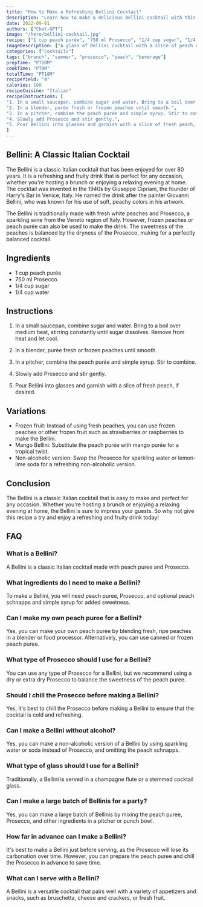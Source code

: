 ```yaml
---
title: "How to Make a Refreshing Bellini Cocktail"
description: "Learn how to make a delicious Bellini cocktail with this easy recipe. This refreshing drink is perfect for any occasion, whether you're hosting a brunch or enjoying a relaxing evening at home."
date: 2022-09-01
authors: ["Chat-GPT"]
image: "/hero/bellini-cocktail.jpg"
recipe: ["1 cup peach purée", "750 ml Prosecco", "1/4 cup sugar", "1/4 cup water"]
imageDescription: ["A glass of Bellini cocktail with a slice of peach on the rim", "A pitcher of Bellini cocktail with sliced peaches"]
categories: ["cocktails"]
tags: ["brunch", "summer", "prosecco", "peach", "beverage"]
prepTime: "PT10M"
cookTime: "PT0M"
totalTime: "PT10M"
recipeYield: "4"
calories: 160
recipeCuisine: "Italian"
recipeInstructions: [
"1. In a small saucepan, combine sugar and water. Bring to a boil over medium heat, stirring constantly until sugar dissolves. Remove from heat and let cool.",
"2. In a blender, purée fresh or frozen peaches until smooth.",
"3. In a pitcher, combine the peach purée and simple syrup. Stir to combine.",
"4. Slowly add Prosecco and stir gently.",
"5. Pour Bellini into glasses and garnish with a slice of fresh peach, if desired."
]
---
```


## Bellini: A Classic Italian Cocktail

The Bellini is a classic Italian cocktail that has been enjoyed for over 80 years. It is a refreshing and fruity drink that is perfect for any occasion, whether you're hosting a brunch or enjoying a relaxing evening at home. The cocktail was invented in the 1940s by Giuseppe Cipriani, the founder of Harry's Bar in Venice, Italy. He named the drink after the painter Giovanni Bellini, who was known for his use of soft, peachy colors in his artwork.

The Bellini is traditionally made with fresh white peaches and Prosecco, a sparkling wine from the Veneto region of Italy. However, frozen peaches or peach purée can also be used to make the drink. The sweetness of the peaches is balanced by the dryness of the Prosecco, making for a perfectly balanced cocktail.

## Ingredients

- 1 cup peach purée
- 750 ml Prosecco
- 1/4 cup sugar
- 1/4 cup water

## Instructions

1. In a small saucepan, combine sugar and water. Bring to a boil over medium heat, stirring constantly until sugar dissolves. Remove from heat and let cool.

2. In a blender, purée fresh or frozen peaches until smooth.

3. In a pitcher, combine the peach purée and simple syrup. Stir to combine.

4. Slowly add Prosecco and stir gently.

5. Pour Bellini into glasses and garnish with a slice of fresh peach, if desired.

## Variations

- Frozen fruit: Instead of using fresh peaches, you can use frozen peaches or other frozen fruit such as strawberries or raspberries to make the Bellini.
- Mango Bellini: Substitute the peach purée with mango purée for a tropical twist.
- Non-alcoholic version: Swap the Prosecco for sparkling water or lemon-lime soda for a refreshing non-alcoholic version.

## Conclusion

The Bellini is a classic Italian cocktail that is easy to make and perfect for any occasion. Whether you're hosting a brunch or enjoying a relaxing evening at home, the Bellini is sure to impress your guests. So why not give this recipe a try and enjoy a refreshing and fruity drink today!

## FAQ

### What is a Bellini?

A Bellini is a classic Italian cocktail made with peach puree and Prosecco.

### What ingredients do I need to make a Bellini?

To make a Bellini, you will need peach puree, Prosecco, and optional peach schnapps and simple syrup for added sweetness.

### Can I make my own peach puree for a Bellini?

Yes, you can make your own peach puree by blending fresh, ripe peaches in a blender or food processor. Alternatively, you can use canned or frozen peach puree.

### What type of Prosecco should I use for a Bellini?

You can use any type of Prosecco for a Bellini, but we recommend using a dry or extra dry Prosecco to balance the sweetness of the peach puree.

### Should I chill the Prosecco before making a Bellini?

Yes, it's best to chill the Prosecco before making a Bellini to ensure that the cocktail is cold and refreshing.

### Can I make a Bellini without alcohol?

Yes, you can make a non-alcoholic version of a Bellini by using sparkling water or soda instead of Prosecco, and omitting the peach schnapps.

### What type of glass should I use for a Bellini?

Traditionally, a Bellini is served in a champagne flute or a stemmed cocktail glass.

### Can I make a large batch of Bellinis for a party?

Yes, you can make a large batch of Bellinis by mixing the peach puree, Prosecco, and other ingredients in a pitcher or punch bowl.

### How far in advance can I make a Bellini?

It's best to make a Bellini just before serving, as the Prosecco will lose its carbonation over time. However, you can prepare the peach puree and chill the Prosecco in advance to save time.

### What can I serve with a Bellini?

A Bellini is a versatile cocktail that pairs well with a variety of appetizers and snacks, such as bruschetta, cheese and crackers, or fresh fruit.